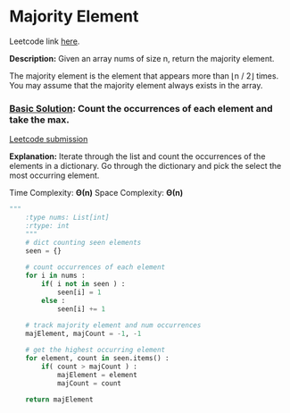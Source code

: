 # Majority Element

Leetcode link [here](https://leetcode.com/problems/majority-element/).

**Description:** Given an array nums of size n, return the majority element.

The majority element is the element that appears more than ⌊n / 2⌋ times. You may assume that the majority element always exists in the array.

### [Basic Solution](/arrays/majorityElement/solution.py): Count the occurrences of each element and take the max.

[Leetcode submission](https://leetcode.com/submissions/detail/1000920363/)

**Explanation:** Iterate through the list and count the occurrences of the elements in a dictionary. Go through the dictionary and pick the select the most occurring element.

Time Complexity: **Θ(n)**
Space Complexity: **Θ(n)**

```python
"""
    :type nums: List[int]
    :rtype: int
    """
    # dict counting seen elements
    seen = {}
    
    # count occurrences of each element
    for i in nums :
        if( i not in seen ) :
            seen[i] = 1
        else :
            seen[i] += 1
    
    # track majority element and num occurrences
    majElement, majCount = -1, -1

    # get the highest occurring element
    for element, count in seen.items() :
        if( count > majCount ) :
            majElement = element
            majCount = count
    
    return majElement
```
